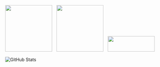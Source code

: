 <div>
  <img src="https://media4.giphy.com/media/v1.Y2lkPTZjMDliOTUydjI1djdicTRycTF3emloNjdpd3g3cjV4eWt1ajR0ZDlscGRjZTludyZlcD12MV9zdGlja2Vyc19zZWFyY2gmY3Q9cw/Pr4i3SPasVy7s78zId/200w.gif" width="150" height="150" style="display:inline-block; margin-right:10px;">
  
  <img src="https://media2.giphy.com/media/ii7e1JgSrDuankMM6F/source.gif" width="150" height="150" style="display:inline-block; margin-right:10px;">

  <img src="https://readme-typing-svg.herokuapp.com?size=25&duration=3000&color=78B800&lines=HELLO+WORLD" width="150" height="50" style="display:inline-block;">
</div>

![GitHub Stats](https://github-readme-stats.vercel.app/api?username=DeLeon09J&show_icons=true&theme=tokyonight)

